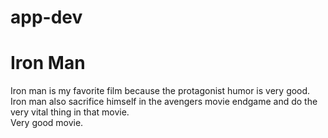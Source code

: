 # app-dev
# Iron Man

Iron man is my favorite film because the protagonist humor is very good.<br>
Iron man also sacrifice himself in the avengers movie endgame and do the very vital thing in that movie. <br>
Very good movie.
